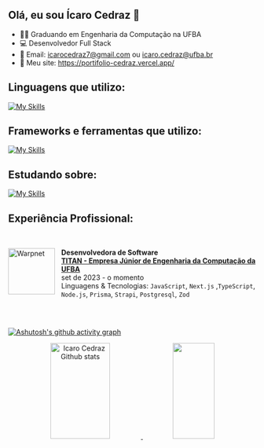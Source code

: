 ## Olá, eu sou Ícaro Cedraz 👋

- 👨‍🎓 Graduando em Engenharia da Computação na UFBA
- 💻 Desenvolvedor Full Stack
- :envelope_with_arrow: Email: icarocedraz7@gmail.com ou icaro.cedraz@ufba.br
- 🔗 Meu site: https://portifolio-cedraz.vercel.app/

## Linguagens que utilizo:

[![My Skills](https://skillicons.dev/icons?i=js,ts,html,css,py)](https://skillicons.dev)

## Frameworks e ferramentas que utilizo:

[![My Skills](https://skillicons.dev/icons?i=figma,nextjs,react,materialui,docker,nodejs,nestjs,express,postgres,prisma,postman,vscode,git)](https://skillicons.dev)

## Estudando sobre:

[![My Skills](https://skillicons.dev/icons?i=aws,cpp,tailwind)](https://skillicons.dev)

## Experiência Profissional:

<br/>

[<img align="left" height="94px" width="95px" alt="Warpnet" style="padding-right: 10px" src="https://i.postimg.cc/MTVRBN1C/TITAN.png"/>](https://titanci.com.br)
**Desenvolvedora de Software** \
[**TITAN - Empresa Júnior de Engenharia da Computação da UFBA**](https://titanci.com.br)  \
set de 2023 - o momento \
Linguagens & Tecnologias: `JavaScript`, `Next.js` ,`TypeScript`, `Node.js`, `Prisma`, `Strapi`, `Postgresql`, `Zod`
<br/>

##

<br/>

[![Ashutosh's github activity graph](https://github-readme-activity-graph.vercel.app/graph?username=cedraz&theme=react-dark)](https://github.com/cedraz/github-readme-activity-graph)

<div align="center">
  <a href="https://github.com/cedraz">
  <img width="49%" height="195px" src="https://github-readme-stats.vercel.app/api?username=cedraz&show_icons=true&count_private=true&hide_border=true&title_color=ff6e96&icon_color=ff91a4&text_color=c9d1d9&bg_color=0d1117" alt="Icaro Cedraz Github stats" />
    <img width="41%" height="195px" src="https://github-readme-stats.vercel.app/api/top-langs/?username=cedraz&layout=compact&hide_border=true&title_color=ff6e96&text_color=ff91a4&bg_color=0d1117" />
</div>
